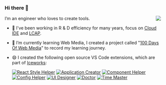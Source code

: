 ### Hi there 👋

<!--
**alvinhui/alvinhui** is a ✨ _special_ ✨ repository because its `README.md` (this file) appears on your GitHub profile.

Here are some ideas to get you started:

- 🔭 I’m currently working on ...
- 🌱 I’m currently learning ...
- 👯 I’m looking to collaborate on ...
- 🤔 I’m looking for help with ...
- 💬 Ask me about ...
- 📫 How to reach me: ...
- 😄 Pronouns: ...
- ⚡ Fun fact: ...
-->

<img align="right" src="https://github-readme-stats.vercel.app/api?username=alvinhui&show_icons=true&icon_color=0366d6&text_color=24292e&bg_color=ffffff&hide_title=true" />

I’m an engineer who loves to create tools.

- 🔭 I've been working in R & D efficiency for many years, focus on [Cloud IDE](https://en.wikipedia.org/wiki/Online_integrated_development_environment) and [LCAP](https://www.gartner.com/reviews/market/enterprise-low-code-application-platform).
- 🌱 I’m currently learning Web Media, I created a project called "[100 Days Of Web Media](https://github.com/alvinhui/100-Days-Of-WebMedia)" to record my learning journey.
- 😄 I created the following open source VS Code extensions, which are part of [Iceworks](https://marketplace.visualstudio.com/items?itemName=iceworks-team.iceworks):

  [![React Style Helper](https://img.alicdn.com/imgextra/i4/O1CN01BKdFKT1rxH290UO5D_!!6000000005697-2-tps-264-264.png_110x10000.jpg)](https://marketplace.visualstudio.com/items?itemName=iceworks-team.iceworks-style-helper)
  [![Application Creator](https://img.alicdn.com/imgextra/i1/O1CN01Zf5KlQ290L9WCJDZh_!!6000000008005-2-tps-264-264.png_110x10000.jpg)](https://marketplace.visualstudio.com/items?itemName=iceworks-team.iceworks-project-creator)
  [![Component Helper](https://img.alicdn.com/imgextra/i4/O1CN019muF2g1rsh4aEyLel_!!6000000005687-2-tps-264-264.png_110x10000.jpg)](https://marketplace.visualstudio.com/items?itemName=iceworks-team.iceworks-material-helper)
  [![Config Helper](https://img.alicdn.com/imgextra/i1/O1CN01Cz5Yo31swBi8q0IyC_!!6000000005830-2-tps-264-264.png_110x10000.jpg)](https://marketplace.visualstudio.com/items?itemName=iceworks-team.iceworks-config-helper)
  [![UI Designer](https://img.alicdn.com/imgextra/i2/O1CN0124t8yK24Ao7kQtKLw_!!6000000007351-2-tps-264-264.png_110x10000.jpg)](https://marketplace.visualstudio.com/items?itemName=iceworks-team.iceworks-ui-builder)
  [![Doctor](https://img.alicdn.com/imgextra/i3/O1CN01NmDPk11IT2KpVshOH_!!6000000000893-2-tps-264-264.png_110x10000.jpg)](https://marketplace.visualstudio.com/items?itemName=iceworks-team.iceworks-doctor)
  [![Time Master](https://img.alicdn.com/imgextra/i4/O1CN01RDPEPe1JiRGkqHDPL_!!6000000001062-2-tps-264-264.png_110x10000.jpg)](https://marketplace.visualstudio.com/items?itemName=iceworks-team.iceworks-time-master)
  <!-- [![Application Explorer](https://img.alicdn.com/imgextra/i2/O1CN01bUkZF91l6hskFfdMA_!!6000000004770-2-tps-264-264.png_110x10000.jpg)](https://marketplace.visualstudio.com/items?itemName=iceworks-team.iceworks-app)-->
